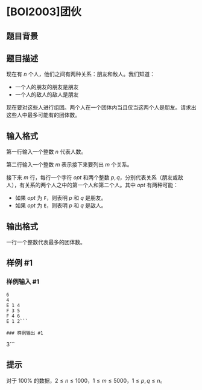 # [BOI2003]团伙

## 题目背景



## 题目描述

现在有 $n$ 个人，他们之间有两种关系：朋友和敌人。我们知道：

- 一个人的朋友的朋友是朋友
- 一个人的敌人的敌人是朋友

现在要对这些人进行组团。两个人在一个团体内当且仅当这两个人是朋友。请求出这些人中最多可能有的团体数。

## 输入格式

第一行输入一个整数 $n$ 代表人数。

第二行输入一个整数 $m$ 表示接下来要列出 $m$ 个关系。

接下来 $m$ 行，每行一个字符 $opt$ 和两个整数 $p,q$，分别代表关系（朋友或敌人），有关系的两个人之中的第一个人和第二个人。其中 $opt$ 有两种可能：

- 如果 $opt$ 为 `F`，则表明 $p$ 和 $q$ 是朋友。
- 如果 $opt$ 为 `E`，则表明 $p$ 和 $q$ 是敌人。

## 输出格式

一行一个整数代表最多的团体数。

## 样例 #1

### 样例输入 #1
```
6
4
E 1 4
F 3 5
F 4 6
E 1 2```

### 样例输出 #1

```
3```

## 提示

对于 $100\%$ 的数据，$2 \le n \le 1000$，$1 \le m \le 5000$，$1 \le p,q \le n$。
